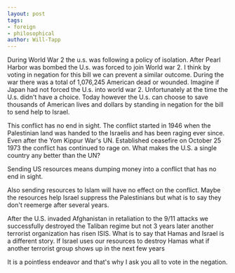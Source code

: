 ```yaml
---
layout: post
tags: 
- foreign 
- philosophical
author: Will-Tapp
---
```

During World War 2 the u.s. was following a policy of isolation. After Pearl Harbor was bombed the U.s. was forced to join World war 2. I think by voting in negation for this bill we can prevent a similar outcome. During the war there was a total of 1,076,245 American dead or wounded. Imagine if Japan had not forced the U.s. into world war 2. Unfortunately at the time the U.s. didn't have a choice. Today however the U.s. can choose to save thousands of American lives and dollars by standing in negation for the bill to send help to Israel.

This conflict has no end in sight. The conflict started in 1946 when the Palestinian land was handed to the Israelis and has been raging ever since. Even after the Yom Kippur War's UN. Established ceasefire on October 25 1973 the conflict has continued to rage on. What makes the U.S. a single country any better than the UN?

Sending US resources means dumping money into a conflict that has no end in sight.

Also sending resources to Islam will have no effect on the conflict. Maybe the resources help Israel suppress the Palestinians but what is to say they don't reemerge after several years.

After the U.S. invaded Afghanistan in retaliation to the 9/11 attacks we successfully destroyed the Taliban regime but not 3 years later another terrorist organization has risen ISIS. What is to say that Hamas and Israel is a different story. If Israel uses our resources to destroy Hamas what if another terrorist group shows up in the next few years

It is a pointless endeavor and that's why I ask you all to vote in the negation.
